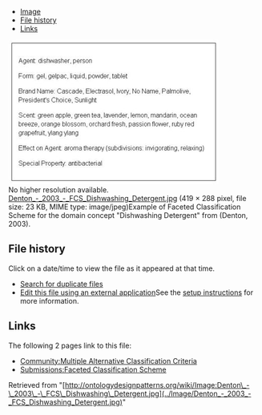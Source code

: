 * [Image](../Image/Denton_-_2003_-_FCS_Dishwashing_Detergent.jpg#file)
* [File history](../Image/Denton_-_2003_-_FCS_Dishwashing_Detergent.jpg#filehistory)
* [Links](../Image/Denton_-_2003_-_FCS_Dishwashing_Detergent.jpg#filelinks)

[![Image:Denton - 2003 - FCS Dishwashing Detergent.jpg](../images/9/94/Denton_-_2003_-_FCS_Dishwashing_Detergent.jpg)](../images/9/94/Denton_-_2003_-_FCS_Dishwashing_Detergent.jpg)  
No higher resolution available.  
[Denton\_-\_2003\_-\_FCS\_Dishwashing\_Detergent.jpg](../images/9/94/Denton_-_2003_-_FCS_Dishwashing_Detergent.jpg)‎ (419 × 288 pixel, file size: 23 KB, MIME type: image/jpeg)Example of Faceted Classification Scheme for the domain concept "Dishwashing Detergent" from (Denton, 2003).




## File history

Click on a date/time to view the file as it appeared at that time.



  
* [Search for duplicate files](http://ontologydesignpatterns.org/wiki/Special:FileDuplicateSearch/Denton_-_2003_-_FCS_Dishwashing_Detergent.jpg "Special:FileDuplicateSearch/Denton - 2003 - FCS Dishwashing Detergent.jpg")
* [Edit this file using an external application](http://ontologydesignpatterns.org/wiki/index.php?title=Image:Denton_-_2003_-_FCS_Dishwashing_Detergent.jpg&action=edit&externaledit=true&mode=file "Image:Denton - 2003 - FCS Dishwashing Detergent.jpg")See the [setup instructions](http://www.mediawiki.org/wiki/Manual:External_editors "http://www.mediawiki.org/wiki/Manual:External_editors") for more information.

## Links



The following 2 pages link to this file:


* [Community:Multiple Alternative Classification Criteria](../Community/Multiple_Alternative_Classification_Criteria "Community:Multiple Alternative Classification Criteria")
* [Submissions:Faceted Classification Scheme](../Submissions/Faceted_Classification_Scheme "Submissions:Faceted Classification Scheme")


Retrieved from "[http://ontologydesignpatterns.org/wiki/Image:Denton\_-\_2003\_-\_FCS\_Dishwashing\_Detergent.jpg](../Image/Denton_-_2003_-_FCS_Dishwashing_Detergent.jpg)"